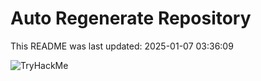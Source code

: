 # Auto Regenerate Repository

This README was last updated: 2025-01-07 03:36:09

 ![TryHackMe](https://tryhackme.com/badge/533634)